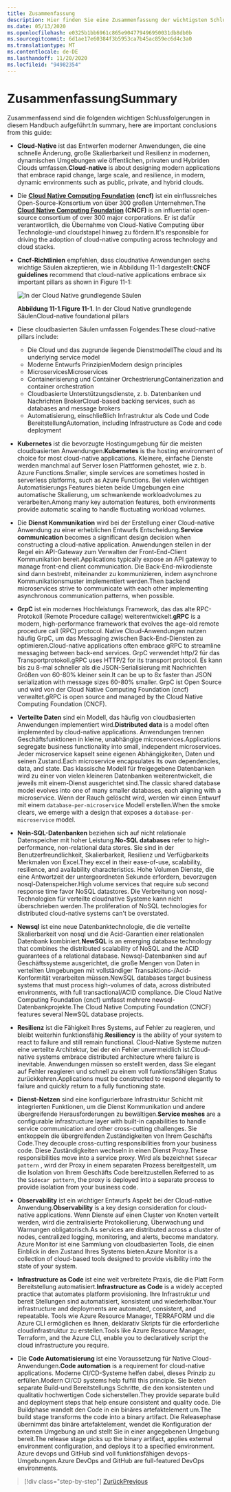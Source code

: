 ```yaml
---
title: Zusammenfassung
description: Hier finden Sie eine Zusammenfassung der wichtigsten Schlussfolgerungen im Leitfaden zum Entwerfen von Cloud-Native .net-apps für Azure.
ms.date: 05/13/2020
ms.openlocfilehash: e0325b1bb6961c865e904779496950031db8db0b
ms.sourcegitcommit: 6d1ae17e60384f3b5953ca7b45ac859ec6d4c3a0
ms.translationtype: MT
ms.contentlocale: de-DE
ms.lasthandoff: 11/20/2020
ms.locfileid: "94982354"
---
```

# <a name="summary"></a><span data-ttu-id="7ec32-103">Zusammenfassung</span><span class="sxs-lookup"><span data-stu-id="7ec32-103">Summary</span></span>

<span data-ttu-id="7ec32-104">Zusammenfassend sind die folgenden wichtigen Schlussfolgerungen in diesem Handbuch aufgeführt:</span><span class="sxs-lookup"><span data-stu-id="7ec32-104">In summary, here are important conclusions from this guide:</span></span>

- <span data-ttu-id="7ec32-105">**Cloud-Native** ist das Entwerfen moderner Anwendungen, die eine schnelle Änderung, große Skalierbarkeit und Resilienz in modernen, dynamischen Umgebungen wie öffentlichen, privaten und Hybriden Clouds umfassen.</span><span class="sxs-lookup"><span data-stu-id="7ec32-105">**Cloud-native** is about designing modern applications that embrace rapid change, large scale, and resilience, in modern, dynamic environments such as public, private, and hybrid clouds.</span></span>

- <span data-ttu-id="7ec32-106">Die **[Cloud Native Computing Foundation](https://www.cncf.io/) (cncf)** ist ein einflussreiches Open-Source-Konsortium von über 300 großen Unternehmen.</span><span class="sxs-lookup"><span data-stu-id="7ec32-106">The **[Cloud Native Computing Foundation](https://www.cncf.io/) (CNCF)** is an influential open-source consortium of over 300 major corporations.</span></span> <span data-ttu-id="7ec32-107">Er ist dafür verantwortlich, die Übernahme von Cloud-Native Computing über Technologie-und cloudstapel hinweg zu fördern.</span><span class="sxs-lookup"><span data-stu-id="7ec32-107">It's responsible for driving the adoption of cloud-native computing across technology and cloud stacks.</span></span>

- <span data-ttu-id="7ec32-108">**Cncf-Richtlinien** empfehlen, dass cloudnative Anwendungen sechs wichtige Säulen akzeptieren, wie in Abbildung 11-1 dargestellt:</span><span class="sxs-lookup"><span data-stu-id="7ec32-108">**CNCF guidelines** recommend that cloud-native applications embrace six important pillars as shown in Figure 11-1:</span></span>

  ![In der Cloud Native grundlegende Säulen](./media/cloud-native-foundational-pillars.png)

  <span data-ttu-id="7ec32-110">**Abbildung 11-1**.</span><span class="sxs-lookup"><span data-stu-id="7ec32-110">**Figure 11-1**.</span></span> <span data-ttu-id="7ec32-111">In der Cloud Native grundlegende Säulen</span><span class="sxs-lookup"><span data-stu-id="7ec32-111">Cloud-native foundational pillars</span></span>

- <span data-ttu-id="7ec32-112">Diese cloudbasierten Säulen umfassen Folgendes:</span><span class="sxs-lookup"><span data-stu-id="7ec32-112">These cloud-native pillars include:</span></span>
  - <span data-ttu-id="7ec32-113">Die Cloud und das zugrunde liegende Dienstmodell</span><span class="sxs-lookup"><span data-stu-id="7ec32-113">The cloud and its underlying service model</span></span>
  - <span data-ttu-id="7ec32-114">Moderne Entwurfs Prinzipien</span><span class="sxs-lookup"><span data-stu-id="7ec32-114">Modern design principles</span></span>
  - <span data-ttu-id="7ec32-115">Microservices</span><span class="sxs-lookup"><span data-stu-id="7ec32-115">Microservices</span></span>
  - <span data-ttu-id="7ec32-116">Containerisierung und Container Orchestrierung</span><span class="sxs-lookup"><span data-stu-id="7ec32-116">Containerization and container orchestration</span></span>
  - <span data-ttu-id="7ec32-117">Cloudbasierte Unterstützungsdienste, z. b. Datenbanken und Nachrichten Broker</span><span class="sxs-lookup"><span data-stu-id="7ec32-117">Cloud-based backing services, such as databases and message brokers</span></span>
  - <span data-ttu-id="7ec32-118">Automatisierung, einschließlich Infrastruktur als Code und Code Bereitstellung</span><span class="sxs-lookup"><span data-stu-id="7ec32-118">Automation, including Infrastructure as Code and code deployment</span></span>

- <span data-ttu-id="7ec32-119">**Kubernetes** ist die bevorzugte Hostingumgebung für die meisten cloudbasierten Anwendungen.</span><span class="sxs-lookup"><span data-stu-id="7ec32-119">**Kubernetes** is the hosting environment of choice for most cloud-native applications.</span></span> <span data-ttu-id="7ec32-120">Kleinere, einfache Dienste werden manchmal auf Server losen Plattformen gehostet, wie z. b. Azure Functions.</span><span class="sxs-lookup"><span data-stu-id="7ec32-120">Smaller, simple services are sometimes hosted in serverless platforms, such as Azure Functions.</span></span> <span data-ttu-id="7ec32-121">Bei vielen wichtigen Automatisierungs Features bieten beide Umgebungen eine automatische Skalierung, um schwankende workloadvolumes zu verarbeiten.</span><span class="sxs-lookup"><span data-stu-id="7ec32-121">Among many key automation features, both environments provide automatic scaling to handle fluctuating workload volumes.</span></span>

- <span data-ttu-id="7ec32-122">Die **Dienst Kommunikation** wird bei der Erstellung einer Cloud-native Anwendung zu einer erheblichen Entwurfs Entscheidung.</span><span class="sxs-lookup"><span data-stu-id="7ec32-122">**Service communication** becomes a significant design decision when constructing a cloud-native application.</span></span> <span data-ttu-id="7ec32-123">Anwendungen stellen in der Regel ein API-Gateway zum Verwalten der Front-End-Client Kommunikation bereit.</span><span class="sxs-lookup"><span data-stu-id="7ec32-123">Applications typically expose an API gateway to manage front-end client communication.</span></span> <span data-ttu-id="7ec32-124">Die Back-End-mikrodienste sind dann bestrebt, miteinander zu kommunizieren, indem asynchrone Kommunikationsmuster implementiert werden.</span><span class="sxs-lookup"><span data-stu-id="7ec32-124">Then backend microservices strive to communicate with each other implementing asynchronous communication patterns, when possible.</span></span>

- <span data-ttu-id="7ec32-125">**GrpC** ist ein modernes Hochleistungs Framework, das das alte RPC-Protokoll (Remote Procedure callage) weiterentwickelt.</span><span class="sxs-lookup"><span data-stu-id="7ec32-125">**gRPC** is a modern, high-performance framework that evolves the age-old remote procedure call (RPC) protocol.</span></span> <span data-ttu-id="7ec32-126">Native Cloud-Anwendungen nutzen häufig GrpC, um das Messaging zwischen Back-End-Diensten zu optimieren.</span><span class="sxs-lookup"><span data-stu-id="7ec32-126">Cloud-native applications often embrace gRPC to streamline messaging between back-end services.</span></span> <span data-ttu-id="7ec32-127">GrpC verwendet http/2 für das Transportprotokoll.</span><span class="sxs-lookup"><span data-stu-id="7ec32-127">gRPC uses HTTP/2 for its transport protocol.</span></span> <span data-ttu-id="7ec32-128">Es kann bis zu 8-mal schneller als die JSON-Serialisierung mit Nachrichten Größen von 60-80% kleiner sein.</span><span class="sxs-lookup"><span data-stu-id="7ec32-128">It can be up to 8x faster than JSON serialization with message sizes 60-80% smaller.</span></span> <span data-ttu-id="7ec32-129">GrpC ist Open Source und wird von der Cloud Native Computing Foundation (cncf) verwaltet.</span><span class="sxs-lookup"><span data-stu-id="7ec32-129">gRPC is open source and managed by the Cloud Native Computing Foundation (CNCF).</span></span>

- <span data-ttu-id="7ec32-130">**Verteilte Daten** sind ein Modell, das häufig von cloudbasierten Anwendungen implementiert wird.</span><span class="sxs-lookup"><span data-stu-id="7ec32-130">**Distributed data** is a model often implemented by cloud-native applications.</span></span> <span data-ttu-id="7ec32-131">Anwendungen trennen Geschäftsfunktionen in kleine, unabhängige microservices.</span><span class="sxs-lookup"><span data-stu-id="7ec32-131">Applications segregate business functionality into small, independent microservices.</span></span> <span data-ttu-id="7ec32-132">Jeder microservice kapselt seine eigenen Abhängigkeiten, Daten und seinen Zustand.</span><span class="sxs-lookup"><span data-stu-id="7ec32-132">Each microservice encapsulates its own dependencies, data, and state.</span></span> <span data-ttu-id="7ec32-133">Das klassische Modell für freigegebene Datenbanken wird zu einer von vielen kleineren Datenbanken weiterentwickelt, die jeweils mit einem-Dienst ausgerichtet sind.</span><span class="sxs-lookup"><span data-stu-id="7ec32-133">The classic shared database model evolves into one of many smaller databases, each aligning with a microservice.</span></span> <span data-ttu-id="7ec32-134">Wenn der Rauch gelöscht wird, werden wir einen Entwurf mit einem `database-per-microservice` Modell erstellen.</span><span class="sxs-lookup"><span data-stu-id="7ec32-134">When the smoke clears, we emerge with a design that exposes a `database-per-microservice` model.</span></span>

- <span data-ttu-id="7ec32-135">**Nein-SQL-Datenbanken** beziehen sich auf nicht relationale Datenspeicher mit hoher Leistung.</span><span class="sxs-lookup"><span data-stu-id="7ec32-135">**No-SQL databases** refer to high-performance, non-relational data stores.</span></span> <span data-ttu-id="7ec32-136">Sie sind in der Benutzerfreundlichkeit, Skalierbarkeit, Resilienz und Verfügbarkeits Merkmalen von Excel.</span><span class="sxs-lookup"><span data-stu-id="7ec32-136">They excel in their ease-of-use, scalability, resilience, and availability characteristics.</span></span> <span data-ttu-id="7ec32-137">Hohe Volumen Dienste, die eine Antwortzeit der untergeordneten Sekunde erfordern, bevorzugen nosql-Datenspeicher.</span><span class="sxs-lookup"><span data-stu-id="7ec32-137">High volume services that require sub second response time favor NoSQL datastores.</span></span> <span data-ttu-id="7ec32-138">Die Verbreitung von nosql-Technologien für verteilte cloudnative Systeme kann nicht überschrieben werden.</span><span class="sxs-lookup"><span data-stu-id="7ec32-138">The proliferation of NoSQL technologies for distributed cloud-native systems can't be overstated.</span></span>

- <span data-ttu-id="7ec32-139">**Newsql** ist eine neue Datenbanktechnologie, die die verteilte Skalierbarkeit von nosql und die Acid-Garantien einer relationalen Datenbank kombiniert.</span><span class="sxs-lookup"><span data-stu-id="7ec32-139">**NewSQL** is an emerging database technology that combines the distributed scalability of NoSQL and the ACID guarantees of a relational database.</span></span> <span data-ttu-id="7ec32-140">Newsql-Datenbanken sind auf Geschäftssysteme ausgerichtet, die große Mengen von Daten in verteilten Umgebungen mit vollständiger Transaktions-/Acid-Konformität verarbeiten müssen.</span><span class="sxs-lookup"><span data-stu-id="7ec32-140">NewSQL databases target business systems that must process high-volumes of data, across distributed environments, with full transactional/ACID compliance.</span></span> <span data-ttu-id="7ec32-141">Die Cloud Native Computing Foundation (cncf) umfasst mehrere newsql-Datenbankprojekte.</span><span class="sxs-lookup"><span data-stu-id="7ec32-141">The Cloud Native Computing Foundation (CNCF) features several NewSQL database projects.</span></span>

- <span data-ttu-id="7ec32-142">**Resilienz** ist die Fähigkeit Ihres Systems, auf Fehler zu reagieren, und bleibt weiterhin funktionsfähig.</span><span class="sxs-lookup"><span data-stu-id="7ec32-142">**Resiliency** is the ability of your system to react to failure and still remain functional.</span></span> <span data-ttu-id="7ec32-143">Cloud-Native Systeme nutzen eine verteilte Architektur, bei der ein Fehler unvermeidlich ist.</span><span class="sxs-lookup"><span data-stu-id="7ec32-143">Cloud-native systems embrace distributed architecture where failure is inevitable.</span></span> <span data-ttu-id="7ec32-144">Anwendungen müssen so erstellt werden, dass Sie elegant auf Fehler reagieren und schnell zu einem voll funktionsfähigen Status zurückkehren.</span><span class="sxs-lookup"><span data-stu-id="7ec32-144">Applications must be constructed to respond elegantly to failure and quickly return to a fully functioning state.</span></span>

- <span data-ttu-id="7ec32-145">**Dienst-Netzen** sind eine konfigurierbare Infrastruktur Schicht mit integrierten Funktionen, um die Dienst Kommunikation und andere übergreifende Herausforderungen zu bewältigen.</span><span class="sxs-lookup"><span data-stu-id="7ec32-145">**Service meshes** are a configurable infrastructure layer with built-in capabilities to handle service communication and other cross-cutting challenges.</span></span> <span data-ttu-id="7ec32-146">Sie entkoppeln die übergreifenden Zuständigkeiten von Ihrem Geschäfts Code.</span><span class="sxs-lookup"><span data-stu-id="7ec32-146">They decouple cross-cutting responsibilities from your business code.</span></span> <span data-ttu-id="7ec32-147">Diese Zuständigkeiten wechseln in einen Dienst Proxy.</span><span class="sxs-lookup"><span data-stu-id="7ec32-147">These responsibilities move into a service proxy.</span></span> <span data-ttu-id="7ec32-148">Wird als bezeichnet `Sidecar pattern` , wird der Proxy in einem separaten Prozess bereitgestellt, um die Isolation von Ihrem Geschäfts Code bereitzustellen.</span><span class="sxs-lookup"><span data-stu-id="7ec32-148">Referred to as the `Sidecar pattern`, the proxy is deployed into a separate process to provide isolation from your business code.</span></span>

- <span data-ttu-id="7ec32-149">**Observability** ist ein wichtiger Entwurfs Aspekt bei der Cloud-native Anwendung.</span><span class="sxs-lookup"><span data-stu-id="7ec32-149">**Observability** is a key design consideration for cloud-native applications.</span></span> <span data-ttu-id="7ec32-150">Wenn Dienste auf einen Cluster von Knoten verteilt werden, wird die zentralisierte Protokollierung, Überwachung und Warnungen obligatorisch.</span><span class="sxs-lookup"><span data-stu-id="7ec32-150">As services are distributed across a cluster of nodes, centralized logging, monitoring, and alerts, become mandatory.</span></span> <span data-ttu-id="7ec32-151">Azure Monitor ist eine Sammlung von cloudbasierten Tools, die einen Einblick in den Zustand Ihres Systems bieten.</span><span class="sxs-lookup"><span data-stu-id="7ec32-151">Azure Monitor is a collection of cloud-based tools designed to provide visibility into the state of your system.</span></span>

- <span data-ttu-id="7ec32-152">**Infrastructure as Code** ist eine weit verbreitete Praxis, die die Platt Form Bereitstellung automatisiert.</span><span class="sxs-lookup"><span data-stu-id="7ec32-152">**Infrastructure as Code** is a widely accepted practice that automates platform provisioning.</span></span> <span data-ttu-id="7ec32-153">Ihre Infrastruktur und bereit Stellungen sind automatisiert, konsistent und wiederholbar.</span><span class="sxs-lookup"><span data-stu-id="7ec32-153">Your infrastructure and deployments are automated, consistent, and repeatable.</span></span> <span data-ttu-id="7ec32-154">Tools wie Azure Resource Manager, TERRAFORM und die Azure CLI ermöglichen es Ihnen, deklarativ Skripts für die erforderliche cloudinfrastruktur zu erstellen.</span><span class="sxs-lookup"><span data-stu-id="7ec32-154">Tools like Azure Resource Manager, Terraform, and the Azure CLI, enable you to declaratively script the cloud infrastructure you require.</span></span>

- <span data-ttu-id="7ec32-155">Die **Code Automatisierung** ist eine Voraussetzung für Native Cloud-Anwendungen.</span><span class="sxs-lookup"><span data-stu-id="7ec32-155">**Code automation** is a requirement for cloud-native applications.</span></span> <span data-ttu-id="7ec32-156">Moderne CI/CD-Systeme helfen dabei, dieses Prinzip zu erfüllen.</span><span class="sxs-lookup"><span data-stu-id="7ec32-156">Modern CI/CD systems help fulfill this principle.</span></span> <span data-ttu-id="7ec32-157">Sie bieten separate Build-und Bereitstellungs Schritte, die den konsistenten und qualitativ hochwertigen Code sicherstellen.</span><span class="sxs-lookup"><span data-stu-id="7ec32-157">They provide separate build and deployment steps that help ensure consistent and quality code.</span></span> <span data-ttu-id="7ec32-158">Die Buildphase wandelt den Code in ein binäres artefaktelement um.</span><span class="sxs-lookup"><span data-stu-id="7ec32-158">The build stage transforms the code into a binary artifact.</span></span> <span data-ttu-id="7ec32-159">Die Releasephase übernimmt das binäre artefaktelement, wendet die Konfiguration der externen Umgebung an und stellt Sie in einer angegebenen Umgebung bereit.</span><span class="sxs-lookup"><span data-stu-id="7ec32-159">The release stage picks up the binary artifact, applies external environment configuration, and deploys it to a specified environment.</span></span> <span data-ttu-id="7ec32-160">Azure devops und GitHub sind voll funktionsfähigen devops-Umgebungen.</span><span class="sxs-lookup"><span data-stu-id="7ec32-160">Azure DevOps and GitHub are full-featured DevOps environments.</span></span>

>[!div class="step-by-step"]
>[<span data-ttu-id="7ec32-161">Zurück</span><span class="sxs-lookup"><span data-stu-id="7ec32-161">Previous</span></span>](application-bundles.md)
